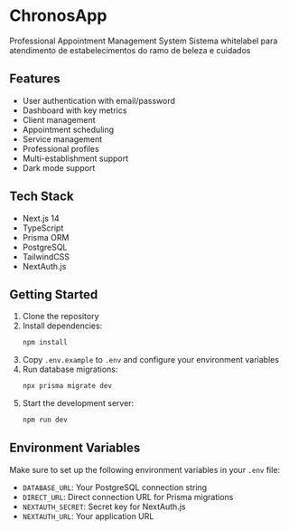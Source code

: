 # ChronosApp

Professional Appointment Management System
Sistema whitelabel para atendimento de estabelecimentos do ramo de beleza e cuidados

## Features

- User authentication with email/password
- Dashboard with key metrics
- Client management
- Appointment scheduling
- Service management
- Professional profiles
- Multi-establishment support
- Dark mode support

## Tech Stack

- Next.js 14
- TypeScript
- Prisma ORM
- PostgreSQL
- TailwindCSS
- NextAuth.js

## Getting Started

1. Clone the repository
2. Install dependencies:
   ```bash
   npm install
   ```
3. Copy `.env.example` to `.env` and configure your environment variables
4. Run database migrations:
   ```bash
   npx prisma migrate dev
   ```
5. Start the development server:
   ```bash
   npm run dev
   ```

## Environment Variables

Make sure to set up the following environment variables in your `.env` file:

- `DATABASE_URL`: Your PostgreSQL connection string
- `DIRECT_URL`: Direct connection URL for Prisma migrations
- `NEXTAUTH_SECRET`: Secret key for NextAuth.js
- `NEXTAUTH_URL`: Your application URL
